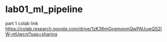 # lab01_ml_pipeline

part 1 colab link https://colab.research.google.com/drive/1zK36mGogmxomQwPAUuwQS2IW-ntUwcnj?usp=sharing
